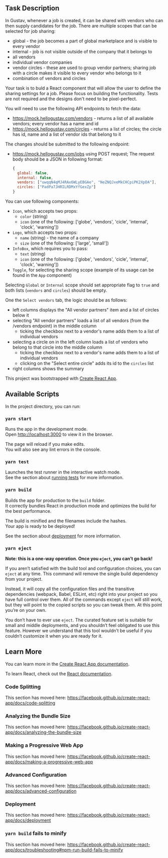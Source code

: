 ## Task Description

In Gustav, whenever a job is created, it can be shared with vendors who can then supply candidates for the job.
There are multiple scopes that can be selected for job sharing:
- global - the job becomes a part of global marketplace and is visible to every vendor
- internal - job is not visible outside of the company that it belongs to
- all vendors
- individual vendor companies
- vendor circles - these are used to group vendor partners; sharing job with a circle makes it visible to every vendor who belongs to it
- combination of vendors and circles

Your task is to buld a React component that will allow the user to define the sharing settings for a job.
Please focus on building the functionality. Tests are not required and the designs don't need to be pixel-perfect.

You will need to use the following API endpoints to fetch the data:
- https://mock.hellogustav.com/vendors - returns a list of all available vendors; every vendor has a name and id
- https://mock.hellogustav.com/circles - returns a list of circles; the circle has id, name and a list of vendor ids that belong to it

The changes should be submitted to the following endpoint:
- https://mock.hellogustav.com/jobs using POST request;
  The request body should be a JSON in following format:
  ```js
  {
    global: false,
    internal: false,
    vendors: ["uwqqN4qMJ4RAx6WLyEBGAe", "NeZNQJxeMkCHCpiPK2XpDA"],
    circles: ["PadPa7JHRILRDMxYfGexZp"]
  }
  ```

You can use following components:
- `Icon`, which accepts two props:
  - `color` (string)
  - `icon` (one of the following: ['globe', 'vendors', 'cicle', 'internal', 'clock', 'warning'])
- `Logo`, which accepts two props:
  - `name` (string) - the name of a company
  - `size` (one of the following: ['large', 'small'])
- `InfoBox`, which requires you to pass:
  - `text` (string)
  - `icon` (one of the following: ['globe', 'vendors', 'cicle', 'internal', 'clock', 'warning'])
- `Toggle`, for selecting the sharing scope (example of its usage can be found in the `App` component)

Selecting `Global` or `Internal` scope should set appropriate flag to `true` and both lists (`vendors` and `circles`) should be empty.

One the `Select vendors` tab, the logic should be as follows:
- left columns displays the "All vendor partners" item and a list of circles below it
- selecting "All vendor partners" loads a list of all vendors (from the /vendors endpoint) in the middle column
  - ticking the checkbox next to a vendor's name adds them to a list of individual vendors
- selecting a circle on in the left column loads a list of vendors who belong to that circle into the middle column
  - ticking the checkbox next to a vendor's name adds them to a list of individual vendors
  - clicking on the "Select entire circle" adds its id to the `circles` list
- right columns shows the summary



This project was bootstrapped with [Create React App](https://github.com/facebook/create-react-app).

## Available Scripts

In the project directory, you can run:

### `yarn start`

Runs the app in the development mode.<br />
Open [http://localhost:3000](http://localhost:3000) to view it in the browser.

The page will reload if you make edits.<br />
You will also see any lint errors in the console.

### `yarn test`

Launches the test runner in the interactive watch mode.<br />
See the section about [running tests](https://facebook.github.io/create-react-app/docs/running-tests) for more information.

### `yarn build`

Builds the app for production to the `build` folder.<br />
It correctly bundles React in production mode and optimizes the build for the best performance.

The build is minified and the filenames include the hashes.<br />
Your app is ready to be deployed!

See the section about [deployment](https://facebook.github.io/create-react-app/docs/deployment) for more information.

### `yarn eject`

**Note: this is a one-way operation. Once you `eject`, you can’t go back!**

If you aren’t satisfied with the build tool and configuration choices, you can `eject` at any time. This command will remove the single build dependency from your project.

Instead, it will copy all the configuration files and the transitive dependencies (webpack, Babel, ESLint, etc) right into your project so you have full control over them. All of the commands except `eject` will still work, but they will point to the copied scripts so you can tweak them. At this point you’re on your own.

You don’t have to ever use `eject`. The curated feature set is suitable for small and middle deployments, and you shouldn’t feel obligated to use this feature. However we understand that this tool wouldn’t be useful if you couldn’t customize it when you are ready for it.

## Learn More

You can learn more in the [Create React App documentation](https://facebook.github.io/create-react-app/docs/getting-started).

To learn React, check out the [React documentation](https://reactjs.org/).

### Code Splitting

This section has moved here: https://facebook.github.io/create-react-app/docs/code-splitting

### Analyzing the Bundle Size

This section has moved here: https://facebook.github.io/create-react-app/docs/analyzing-the-bundle-size

### Making a Progressive Web App

This section has moved here: https://facebook.github.io/create-react-app/docs/making-a-progressive-web-app

### Advanced Configuration

This section has moved here: https://facebook.github.io/create-react-app/docs/advanced-configuration

### Deployment

This section has moved here: https://facebook.github.io/create-react-app/docs/deployment

### `yarn build` fails to minify

This section has moved here: https://facebook.github.io/create-react-app/docs/troubleshooting#npm-run-build-fails-to-minify
